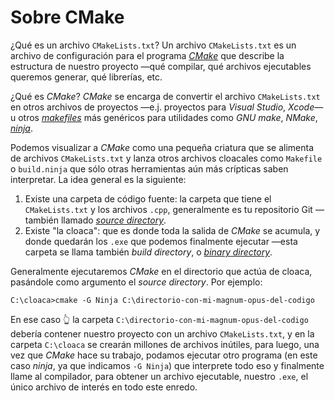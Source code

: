 # Sobre CMake

¿Qué es un archivo `CMakeLists.txt`? Un archivo `CMakeLists.txt` es un
archivo de configuración para el programa [*CMake*](https://cmake.org/)
que describe la estructura de nuestro proyecto —qué compilar, qué
archivos ejecutables queremos generar, qué librerías, etc.

¿Qué es *CMake*? *CMake* se encarga de convertir el archivo
`CMakeLists.txt` en otros archivos de proyectos —e.j. proyectos para
*Visual Studio*, *Xcode*— u otros
[*makefiles*](https://en.wikipedia.org/wiki/Makefile) más genéricos
para utilidades como *GNU make*, *NMake*,
[*ninja*](https://ninja-build.org/).

Podemos visualizar a *CMake* como una pequeña criatura que se alimenta
de archivos `CMakeLists.txt` y lanza otros archivos cloacales como `Makefile` o
`build.ninja` que sólo otras herramientas aún más crípticas saben interpretar.
La idea general es la siguiente:

1. Existe una carpeta de código fuente: la carpeta que tiene el
   `CMakeLists.txt` y los archivos `.cpp`, generalmente es tu repositorio Git
   —también llamado [*source directory*](https://cmake.org/cmake/help/latest/variable/CMAKE_SOURCE_DIR.html).
2. Existe "la cloaca": que es donde toda la salida de *CMake* se acumula,
   y donde quedarán los `.exe` que podemos finalmente ejecutar —esta
   carpeta se llama también *build directory*,
   o [*binary directory*](https://cmake.org/cmake/help/latest/variable/CMAKE_BINARY_DIR.html).

Generalmente ejecutaremos *CMake* en el directorio que actúa de
cloaca, pasándole como argumento el *source directory*. Por ejemplo:

    C:\cloaca>cmake -G Ninja C:\directorio-con-mi-magnum-opus-del-codigo

En ese caso 👆 la carpeta
`C:\directorio-con-mi-magnum-opus-del-codigo` debería contener nuestro
proyecto con un archivo `CMakeLists.txt`, y en la carpeta `C:\cloaca`
se crearán millones de archivos inútiles, para luego, una vez que
*CMake* hace su trabajo, podamos ejecutar otro programa (en este caso *ninja*,
ya que indicamos `-G Ninja`) que interprete todo eso y finalmente llame al
compilador, para obtener un archivo ejecutable, nuestro `.exe`, el
único archivo de interés en todo este enredo.
